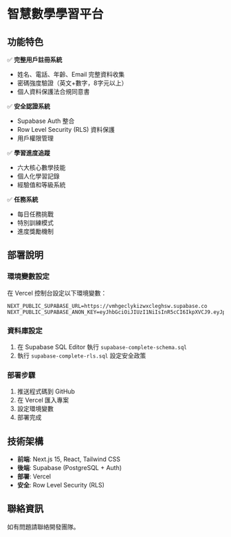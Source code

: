 # 智慧數學學習平台

## 功能特色

✅ **完整用戶註冊系統**
- 姓名、電話、年齡、Email 完整資料收集
- 密碼強度驗證（英文+數字，8字元以上）
- 個人資料保護法合規同意書

✅ **安全認證系統**
- Supabase Auth 整合
- Row Level Security (RLS) 資料保護
- 用戶權限管理

✅ **學習進度追蹤**
- 六大核心數學技能
- 個人化學習記錄
- 經驗值和等級系統

✅ **任務系統**
- 每日任務挑戰
- 特別訓練模式
- 進度獎勵機制

## 部署說明

### 環境變數設定

在 Vercel 控制台設定以下環境變數：

```
NEXT_PUBLIC_SUPABASE_URL=https://vmhgeclykizwxcleghsw.supabase.co
NEXT_PUBLIC_SUPABASE_ANON_KEY=eyJhbGciOiJIUzI1NiIsInR5cCI6IkpXVCJ9.eyJpc3MiOiJzdXBhYmFzZSIsInJlZiI6InZtaGdlY2x5a2l6d3hjbGVnaHN3Iiwicm9sZSI6ImFub24iLCJpYXQiOjE3NTg3NDU0MTksImV4cCI6MjA3NDMyMTQxOX0.pkbcDTLo7455p0whvioChYUMqSJS0J_tOODJEuOGalE
```

### 資料庫設定

1. 在 Supabase SQL Editor 執行 `supabase-complete-schema.sql`
2. 執行 `supabase-complete-rls.sql` 設定安全政策

### 部署步驟

1. 推送程式碼到 GitHub
2. 在 Vercel 匯入專案
3. 設定環境變數
4. 部署完成

## 技術架構

- **前端**: Next.js 15, React, Tailwind CSS
- **後端**: Supabase (PostgreSQL + Auth)
- **部署**: Vercel
- **安全**: Row Level Security (RLS)

## 聯絡資訊

如有問題請聯絡開發團隊。
